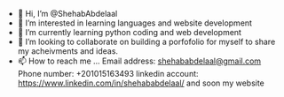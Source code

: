 - 👋 Hi, I’m @ShehabAbdelaal
- 👀 I’m interested in learning languages and website development
- 🌱 I’m currently learning python coding and web development
- 💞️ I’m looking to collaborate on building a porfofolio for myself to share my acheivments and ideas.
- 📫 How to reach me ...
Email address: shehababdelaal@gmail.com
Phone number: +201015163493
linkedin account: https://www.linkedin.com/in/shehababdelaal/
and soon my website
  

<!---
ShehabAbdelaal/ShehabAbdelaal is a ✨ special ✨ repository because its `README.md` (this file) appears on your GitHub profile.
You can click the Preview link to take a look at your changes.
--->
